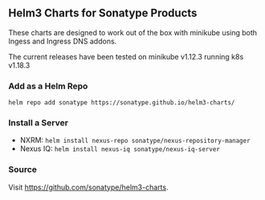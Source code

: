 ## Helm3 Charts for Sonatype Products

These charts are designed to work out of the box with minikube using both Ingess 
and Ingress DNS addons.

The current releases have been tested on minikube v1.12.3 running k8s v1.18.3

### Add as a Helm Repo

`helm repo add sonatype https://sonatype.github.io/helm3-charts/`

### Install a Server

* NXRM: `helm install nexus-repo sonatype/nexus-repository-manager`
* Nexus IQ: `helm install nexus-iq sonatype/nexus-iq-server`

### Source

Visit https://github.com/sonatype/helm3-charts.

